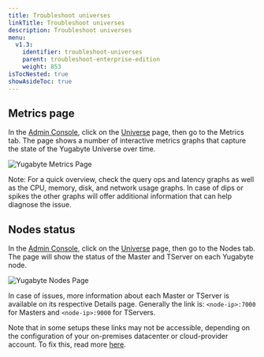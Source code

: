 ```yaml
---
title: Troubleshoot universes
linkTitle: Troubleshoot universes
description: Troubleshoot universes
menu:
  v1.3:
    identifier: troubleshoot-universes
    parent: troubleshoot-enterprise-edition
    weight: 853
isTocNested: true
showAsideToc: true
---
```


## Metrics page

In the [Admin Console](../../../deploy/enterprise-edition/install-admin-console/), click on the [Universe](../../../architecture/concepts/universe/#universe) page, then go to the Metrics tab.
The page shows a number of interactive metrics graphs that capture the state of the Yugabyte Universe over time.

![Yugabyte Metrics Page](/images/troubleshooting/check-metrics.png)

Note: For a quick overview, check the query ops and latency graphs as well as the CPU, memory, disk, and network usage graphs. In case of dips or spikes the other graphs will offer additional information that can help diagnose the issue.

## Nodes status

In the [Admin Console](../../../deploy/enterprise-edition/install-admin-console/), click on the [Universe](../../../architecture/concepts/universe/#universe) page, then go to the Nodes tab.
The page will show the status of the Master and TServer on each Yugabyte node.

![Yugabyte Nodes Page](/images/troubleshooting/check-node-status.png)

In case of issues, more information about each Master or TServer is available on its respective Details page.
Generally the link is: `<node-ip>:7000` for Masters and `<node-ip>:9000` for TServers.

Note that in some setups these links may not be accessible, depending on the configuration of your on-premises datacenter or cloud-provider account. To fix this, read more [here](../../nodes/check-processes/).
